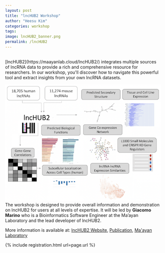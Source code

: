 ```yaml
---
layout: post
title: "lncHUB2 Workshop"
author: "Heesu Kim"
categories: workshop
tags: 
image: lncHUB2_banner.png
permalink: /lncHUB2
---
```


<br>
[lncHUB2](https://maayanlab.cloud/lncHUB2/) integrates multiple sources of lncRNA data to provide a rich and comprehensive resource for researchers. In our workshop, you'll discover how to navigate this powerful tool and extract insights from your own lncRNA datasets.
<br>

![img](./assets/images/lnchub2_1.png) 
<br>
The workshop is designed to provide overall information and demonstration on lncHUB2 for users at all levels of expertise. It will be led by **Giacomo Marino** who is a Bioinformatics Software Engineer at the Ma’ayan Laboratory and the lead developer of lncHUB2.

More information is available at: [lncHUB2 Website](https://maayanlab.cloud/lncHUB2/), [Publication](https://pubmed.ncbi.nlm.nih.gov/36869839/), [Ma'ayan Laboratory](https://labs.icahn.mssm.edu/maayanlab/)

{% include registration.html url=page.url %}

